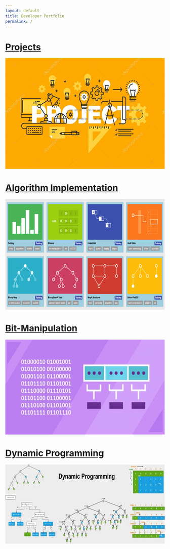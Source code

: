 ```yaml
---
layout: default
title: Developer Portfolio
permalink: /
---
```


#  [Projects](./projects/README.md)

<img src="./assets/images/project.jpg" alt="project-banner" height="350"/>

<!-- - [Deepseek-V3](https://github.com/Yash9988/self-learn/tree/main/projects/deepseek-v3/transformer.ipynb)

- [GPT-2](https://github.com/Yash9988/self-learn/tree/main/projects/gpt2/transformer.ipynb)

- [SigLIP Vision Transformer](https://github.com/Yash9988/self-learn/tree/main/projects/vision-transformer/transformer.ipynb)

- [PyTorch](https://github.com/Yash9988/self-learn/tree/main/projects/pytorch-practice/)

- [Power-BI Dashboards](https://github.com/Yash9988/self-learn/tree/main/projects/power-bi/)

- [PySpark](https://github.com/Yash9988/self-learn/tree/main/projects/pyspark/spark-tutorial.ipynb)

- [Django Web Applications](https://github.com/Yash9988/self-learn/tree/main/projects/django/) -->

# [Algorithm Implementation](./algo-imp/README.md)

<img src="./assets/images/algo.png" alt="algo-banner" height="350"/>

# [Bit-Manipulation](./BM/README.md)

<img src="./assets/images/bm.jpg" alt="bm-banner" height="300"/>

# [Dynamic Programming](./DP/README.md)

<img src="./assets/images/dp.jpg" alt="dp-banner" height="250"/>